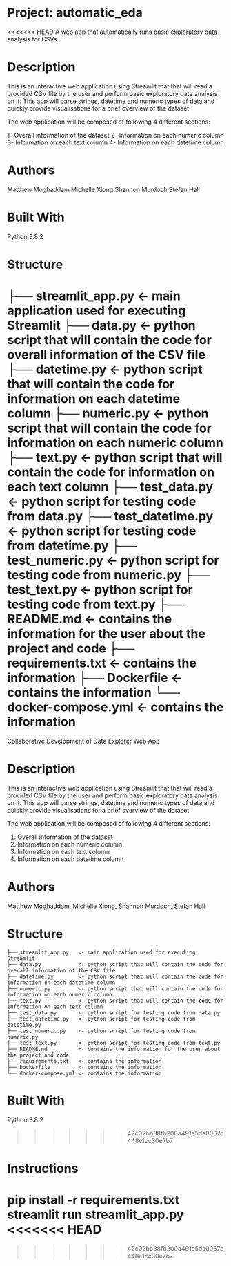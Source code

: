 # Project: automatic_eda
<<<<<<< HEAD
A web app that automatically runs basic exploratory data analysis for CSVs.

# Description
This is an interactive web application using Streamlit that that will read a provided CSV file by the user and perform basic exploratory data analysis on it. This app will parse strings, datetime and numeric types of data and quickly provide visualisations for a brief overview of the dataset.

The web application will be composed of following 4 different sections:

1- Overall information of the dataset
2- Information on each numeric column
3- Information on each text column
4- Information on each datetime column

# Authors
Matthew Moghaddam
Michelle Xiong
Shannon Murdoch
Stefan Hall

# Built With
Python 3.8.2

# Structure

├── streamlit_app.py   <- main application used for executing Streamlit
├── data.py            <- python script that will contain the code for overall information of the CSV file 
├── datetime.py        <- python script that will contain the code for information on each datetime column 
├── numeric.py         <- python script that will contain the code for information on each numeric column 
├── text.py            <- python script that will contain the code for information on each text column 
├── test_data.py       <- python script for testing code from data.py
├── test_datetime.py   <- python script for testing code from datetime.py
├── test_numeric.py    <- python script for testing code from numeric.py
├── test_text.py       <- python script for testing code from text.py
├── README.md          <- contains the information for the user about the project and code
├── requirements.txt   <- contains the information
├── Dockerfile         <- contains the information
└── docker-compose.yml <- contains the information
=======
Collaborative Development of Data Explorer Web App

# Description
This is an interactive web application using Streamlit that that will read a provided CSV file by the user and perform basic exploratory data analysis on it.
This app will parse strings, datetime and numeric types of data and quickly provide visualisations for a brief overview of the dataset.

The web application will be composed of following 4 different sections:
1.	Overall information of the dataset
2.	Information on each numeric column
3.	Information on each text column
4.	Information on each datetime column

# Authors
Matthew Moghaddam,
Michelle Xiong,
Shannon Murdoch,
Stefan Hall

# Structure

    ├── streamlit_app.py   <- main application used for executing Streamlit
    ├── data.py            <- python script that will contain the code for overall information of the CSV file 
    ├── datetime.py        <- python script that will contain the code for information on each datetime column 
    ├── numeric.py         <- python script that will contain the code for information on each numeric column 
    ├── text.py            <- python script that will contain the code for information on each text column 
    ├── test_data.py       <- python script for testing code from data.py
    ├── test_datetime.py   <- python script for testing code from datetime.py
    ├── test_numeric.py    <- python script for testing code from numeric.py
    ├── test_text.py       <- python script for testing code from text.py
    ├── README.md          <- contains the information for the user about the project and code
    ├── requirements.txt   <- contains the information
    ├── Dockerfile         <- contains the information
    └── docker-compose.yml <- contains the information

# Built With
Python 3.8.2
>>>>>>> 42c02bb38fb200a491e5da0067d448e1cc30e7b7

# Instructions
pip install -r requirements.txt
streamlit run streamlit_app.py
<<<<<<< HEAD
=======


>>>>>>> 42c02bb38fb200a491e5da0067d448e1cc30e7b7
